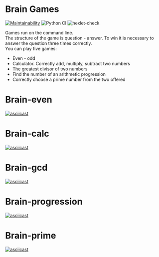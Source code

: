 # Brain Games
[![Maintainability](https://api.codeclimate.com/v1/badges/a99a88d28ad37a79dbf6/maintainability)](https://codeclimate.com/github/codeclimate/codeclimate/maintainability) 
![Python CI](https://github.com/belousovsergey56/python-project-lvl1/workflows/Python%20CI/badge.svg?branch=master)
![hexlet-check](https://github.com/belousovsergey56/python-project-lvl1/workflows/hexlet-check/badge.svg)  

Games run on the command line.  
The structure of the game is question - answer. To win it is necessary to answer the question three times correctly.  
You can play five games:
- Even - odd
- Calculator. Correctly add, multiply, subtract two numbers
- The greatest divisor of two numbers
- Find the number of an arithmetic progression
- Correctly choose a prime number from the two offered

# Brain-even
[![asciicast](https://asciinema.org/a/Mu49yyUkvNPcWpAS9rNTOGIn5.png)](https://asciinema.org/a/Mu49yyUkvNPcWpAS9rNTOGIn5)  

# Brain-calc
[![asciicast](https://asciinema.org/a/390931.png)](https://asciinema.org/a/390931)

# Brain-gcd
[![asciicast](https://asciinema.org/a/390998.png)](https://asciinema.org/a/390998)

# Brain-progression
[![asciicast](https://asciinema.org/a/391698.png)](https://asciinema.org/a/391698)

# Brain-prime
[![asciicast](https://asciinema.org/a/391989.png)](https://asciinema.org/a/391989)
